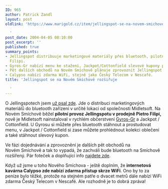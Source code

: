 ```yaml
---
ID: 965
author: Patrick Zandl
layout: post
oldlink: 'https://www.marigold.cz/item/jellingspot-se-na-novem-smichove-rozsiruje

  '
post_date: 2004-04-05 08:10:00
post_excerpt: ''
published: true
summary_points:
- Jellingspot distribuuje marketingové materiály přes bluetooth, pilotně v Pietro
  Filipi.
- Gyros-Gr nabízí menu ke stažení, Jackpot/Cottonfield slevové kupony přes Jellingspot.
- Pět dalších obchodů na Novém Smíchově plánuje zprovoznit Jellingspot.
- Calypso nabízí zdarma WiFi, stejně jako Český Telecom v Nescafé.
title: 'Jellingspot se na Novém Smíchově rozšiřuje

  '
---
```


<p>
O Jellingspotech jsem <A href="http://beta.marigold.cz/zprava.html?cislo=25774">už psal zde</A>. Jde o distribuci marketingových materiálů do bluetooth zařízení v určité lokaci od společnosti Midletsoft. Na Novém Smíchově běžel <STRONG>pilotní provoz Jellingspotu&#160;v prodejně Pietro Filipi,</STRONG> nově je Midletsoft nainstaloval v rychlém občerstvení <A href="http://www.gyros-gr.com/" target=_blank>Gyros-Gr</A> a Jackpot / Cottonfield. U Gyrosu si můžete přes bluetooth stáhnout a prostudovat menu, v Jackpot / Cottonfield si zase můžete prohlédnout kolekci oblečení a také stáhnout slevový kupon.</p>

<p>
Ve fázi&#160;dojednávání a zprovoznění&#160;je dalších pět obchodů na Novém&#160;Smíchově a tak to vypadá, že zachváli bude bluetooth na Smíchově rozšířený. Pár foteček a doplňující info <A href="http://www.jellingspot.com/community.htm" target=_blank>najdete zde</A>.</p>

<p>
Když už jsme u toho&#160;Nového Smíchova - ještě doplním, že <STRONG>internetová kavárna Calypso zde nabízí zdarma přístup&#160;skrze WiFi</STRONG>. Ono by to za peníze&#160;bylo těžké, protože na stejném patře o dvacet metrů dále nabízí WiFi zdarma Český Telecom v Nescafé. Ale rozhodně je to dobrá zpráva!&#160;</p>